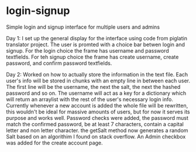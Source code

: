 # login-signup
Simple login and signup interface for multiple users and admins

Day 1:
I set up the general display for the interface using code from piglatin translator project. The user is promted with a choice bar betwen login and signup. For the login choice the frame has username and password textfields. For teh signup choice the frame has create username, create password, and confirm password textfields.

Day 2:
Worked on how to actually store the information in the text file. Each user's info will be stored in chunks with an empty line in between each user. The first line will be the username, the next the salt, the next the hashed password and so on. The username will act as a key for a dictionary which will return an arraylist with the rest of the user's necessary login info. Currently whenever a new account is added the whole file will be rewritten, this wouldn't be ideal for massive amounts of users, but for now it serves its purpose and works well.
Password checks were added, the password must match the confirmed password, be at least 7 characters, contain a capital letter and non letter character.
the getSalt method now generates a random Salt based on an algorithim I found on stack overflow.
An Admin checkbox was added for the create account page. 
